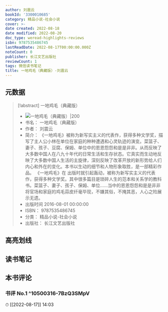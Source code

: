 ```yaml
---
author: 刘震云
bookId: '3300010685'
category: 精品小说-社会小说
cover: >-
date created: 2022-08-18
date modified: 2022-08-20
doc_type: weread-highlights-reviews
isbn: 9787535486745
lastReadDate: 2022-08-17T00:00:00.000Z
noteCount: 0
publisher: 长江文艺出版社
reviewCount: 1
tags: 微信读书笔记
title: 一地鸡毛（典藏版）-刘震云
---
```


## 元数据

> [!abstract] 一地鸡毛（典藏版）
> - ![ 一地鸡毛（典藏版）|200](https://weread-1258476243.file.myqcloud.com/weread/cover/85/3300010685/t7_3300010685.jpg)
> - 书名： 一地鸡毛（典藏版）
> - 作者： 刘震云
> - 简介： 《一地鸡毛》被称为新写实主义的代表作，获得多种文学奖，描写了主人公小林在单位在家庭的种种遭遇和心灵轨迹的演变。菜篮子、妻子、孩子、豆腐、保姆、单位中的恩恩怨怨和是是非非。从而反映了大多数中国人在八九十年代的日常生活和生存状态。它真实而生动地反映了大多数中国人生活的主旋律，深刻反映了改革开放的新形势给人们内心和外在的变化。本书以生动的细节和人物形象取胜，是一部精彩作品。 《一地鸡毛》在 出版时就引起轰动，被称为新写实主义的代表作，获得多种文学奖。其中很多篇目是琐碎人生的范本和关系学的教科书。菜篮子、妻子、孩子、保姆、单位……当中的恩恩怨怨和是是非非将官场和家庭的鸡毛蒜皮纤毫毕现，不嫌其俗，不掩其恶，人心之险展示无遗。
> - 出版时间 2016-08-01 00:00:00
> - ISBN： 9787535486745
> - 分类： 精品小说-社会小说
> - 出版社： 长江文艺出版社

## 高亮划线

## 读书笔记

## 本书评论

### 书评 No.1 ^10500316-7BzQ3SMpV

⏱ [[2022-08-17]] 14:03
